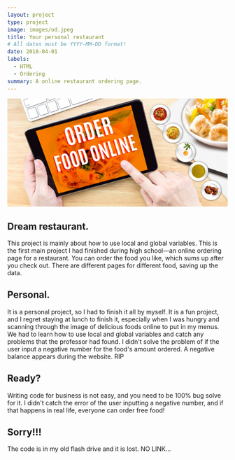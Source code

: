 ```yaml
---
layout: project
type: project
image: images/od.jpeg
title: Your personal restaurant
# All dates must be YYYY-MM-DD format!
date: 2018-04-01
labels:
  - HTML
  - Ordering
summary: A online restaurant ordering page.
---
```

<img class="ui medium left floated image" src="../images/of.png">

## Dream restaurant.
This project is mainly about how to use local and global variables. This is the first main project I had finished during high school—an online ordering page for a restaurant. You can order the food you like, which sums up after you check out. There are different pages for different food, saving up the data.

## Personal.
It is a personal project, so I had to finish it all by myself. It is a fun project, and I regret staying at lunch to finish it, especially when I was hungry and scanning through the image of delicious foods online to put in my menus. We had to learn how to use local and global variables and catch any problems that the professor had found. I didn't solve the problem of if the user input a negative number for the food's amount ordered. A negative balance appears during the website. RIP

## Ready?
Writing code for business is not easy, and you need to be 100% bug solve for it. I didn't catch the error of the user inputting a negative number, and if that happens in real life, everyone can order free food! 

## Sorry!!!
The code is in my old flash drive and it is lost. NO LINK...
